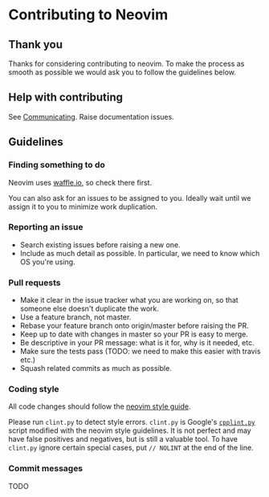 # Contributing to Neovim

## Thank you

Thanks for considering contributing to neovim. To make the process as smooth
as possible we would ask you to follow the guidelines below.

## Help with contributing

See [Communicating](https://github.com/neovim/neovim/wiki/Communicating).
Raise documentation issues.

## Guidelines

### Finding something to do

Neovim uses [waffle.io](https://waffle.io/neovim/neovim), so check there
first.

You can also ask for an issues to be assigned to you.
Ideally wait until we assign it to you to minimize
work duplication.

### Reporting an issue

- Search existing issues before raising a new one.
- Include as much detail as possible. In particular, we need to know which
  OS you're using.

### Pull requests

- Make it clear in the issue tracker what you are working on, so that
someone else doesn't duplicate the work.
- Use a feature branch, not master.
- Rebase your feature branch onto origin/master before raising the PR.
- Keep up to date with changes in master so your PR is easy to merge.
- Be descriptive in your PR message: what is it for, why is it needed, etc.
- Make sure the tests pass (TODO: we need to make this easier with travis etc.)
- Squash related commits as much as possible.

### Coding style

All code changes should follow the [neovim style guide](http://neovim.org/development-wiki/style-guide/style-guide.xml).

Please run `clint.py` to detect style errors. `clint.py` is Google's
[`cpplint.py`](http://google-styleguide.googlecode.com/svn/trunk/cppguide.xml#cpplint)
script modified with the neovim style guidelines. It is not perfect and may
have false positives and negatives, but is still a valuable tool. To have
`clint.py` ignore certain special cases, put `// NOLINT` at the end of the
line.

### Commit messages

TODO
